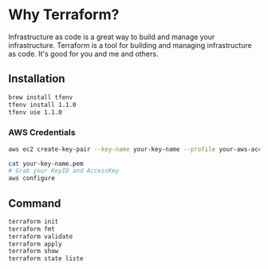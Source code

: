 # Why Terraform?

Infrastructure as code is a great way to build and manage your infrastructure.
Terraform is a tool for building and managing infrastructure as code.
It's good for you and me and others.

## Installation

```bash
brew install tfenv
tfenv install 1.1.0
tfenv use 1.1.0
```

### AWS Credentials

```bash
aws ec2 create-key-pair --key-name your-key-name --profile your-aws-account-name | python -c "import sys, json; print(json.load(sys.stdin)['KeyMaterial'])" > your-key-name.pem  && chmod 400 your-key-name.pem

cat your-key-name.pem
# Grab your KeyID and AccessKey
aws configure
```

## Command

```bash
terraform init
terraform fmt
terraform validate
terraform apply
terraform show
terraform state liste
```
